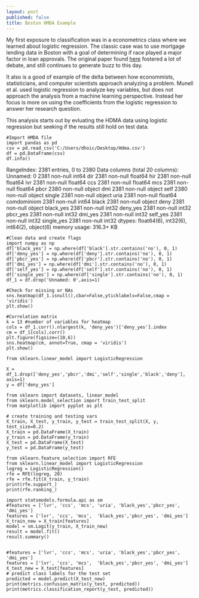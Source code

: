 ```yaml
---
layout: post
published: false
title: Boston HMDA Example
---
```

My first exposure to classification was in a econometrics class where we learned about logistic regression.  The classic case was to use mortgage lending data in Boston with a goal of determining if race played a major factor in loan approvals.  The original paper found [here](https://www.bostonfed.org/publications/research-department-working-paper/1992/mortgage-lending-in-boston-interpreting-hmda-data.aspx) fostered a lot of debate, and still continues to generate buzz to this day. 

It also is a good of example of the delta between how econommists, statisticians, and computer scientists approach analyzing a problem.  Munell et al. used logistic regression to analyze key variables, but does not approach the analysis from a machine learning perspective.  Instead her focus is more on using the coefficients from the logistic regression to answer her research question.

This analysis starts out by evluating the HDMA data using logistic regression but seeking if the results still hold on test data. 

    #Import HMDA file
	import pandas as pd
	csv = pd.read_csv('C:/Users/dhoic/Desktop/Hdma.csv')
	df = pd.DataFrame(csv)
    df.info()
   

RangeIndex: 2381 entries, 0 to 2380
Data columns (total 20 columns):
Unnamed: 0     2381 non-null int64
dir            2381 non-null float64
hir            2381 non-null float64
lvr            2381 non-null float64
ccs            2381 non-null float64
mcs            2381 non-null float64
pbcr           2380 non-null object
dmi            2381 non-null object
self           2380 non-null object
single         2381 non-null object
uria           2381 non-null float64
comdominiom    2381 non-null int64
black          2381 non-null object
deny           2381 non-null object
black_yes      2381 non-null int32
deny_yes       2381 non-null int32
pbcr_yes       2381 non-null int32
dmi_yes        2381 non-null int32
self_yes       2381 non-null int32
single_yes     2381 non-null int32
dtypes: float64(6), int32(6), int64(2), object(6)
memory usage: 316.3+ KB
    
    #Clean data and create flags
    import numpy as np
	df['black_yes'] = np.where(df['black'].str.contains('no'), 0, 1)
	df['deny_yes'] = np.where(df['deny'].str.contains('no'), 0, 1)
	df['pbcr_yes'] = np.where(df['pbcr'].str.contains('no'), 0, 1)
	df['dmi_yes'] = np.where(df['dmi'].str.contains('no'), 0, 1)
	df['self_yes'] = np.where(df['self'].str.contains('no'), 0, 1)
	df['single_yes'] = np.where(df['single'].str.contains('no'), 0, 1)
	df_1 = df.drop('Unnamed: 0',axis=1)
           
    #Check for missing or NAs
    sns.heatmap(df_1.isnull(),cbar=False,yticklabels=False,cmap = 'viridis')
	plt.show()
    
    #Correlation matrix
	k = 13 #number of variables for heatmap
	cols = df_1.corr().nlargest(k, 'deny_yes')['deny_yes'].index
	cm = df_1[cols].corr()
	plt.figure(figsize=(10,6))
	sns.heatmap(cm, annot=True, cmap = 'viridis')
	plt.show()
    
    from sklearn.linear_model import LogisticRegression

	X = df_1.drop(['deny_yes','pbcr','dmi','self','single','black','deny'], axis=1)
	y = df['deny_yes']
    
    from sklearn import datasets, linear_model
	from sklearn.model_selection import train_test_split
	from matplotlib import pyplot as plt

	# create training and testing vars
	X_train, X_test, y_train, y_test = train_test_split(X, y, test_size=0.2)
	X_train = pd.DataFrame(X_train)
	y_train = pd.DataFrame(y_train)
	X_test = pd.DataFrame(X_test)
	y_test = pd.DataFrame(y_test)
    
    from sklearn.feature_selection import RFE
	from sklearn.linear_model import LogisticRegression
	logreg = LogisticRegression()
	rfe = RFE(logreg, 20)
	rfe = rfe.fit(X_train, y_train)
	print(rfe.support_)
	print(rfe.ranking_)
    
    import statsmodels.formula.api as sm
	#features = ['lvr', 'ccs', 'mcs', 'uria', 'black_yes','pbcr_yes', 'dmi_yes']
	features = ['lvr', 'ccs', 'mcs',  'black_yes','pbcr_yes', 'dmi_yes']
	X_train_new = X_train[features]
	model = sm.Logit(y_train, X_train_new)
 	result = model.fit()
	result.summary()
    
 
	#features = ['lvr', 'ccs', 'mcs', 'uria', 'black_yes','pbcr_yes', 'dmi_yes']
	features = ['lvr', 'ccs', 'mcs',  'black_yes','pbcr_yes', 'dmi_yes']
	X_test_new = X_test[features]
	# predict class labels for the test set
	predicted = model.predict(X_test_new)
    print(metrics.confusion_matrix(y_test, predicted))
	print(metrics.classification_report(y_test, predicted))

    
    
